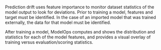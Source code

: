Prediction drift uses feature importance to monitor dataset statistics of the model output to look for deviations. Prior to training a model, features and target must be identified. In the case of an imported model that was trained externally, the data for that model must be identified.

After training a model, ModelOps computes and shows the distribution and statistics for each of the model features, and provides a visual overlay of training versus evaluation/scoring statistics.


